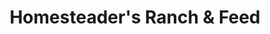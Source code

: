 ---
title: "Homesteader's Ranch & Feed"
url: /libby/homesteaders-ranch-und-feed/
shop: Garten-Center
---